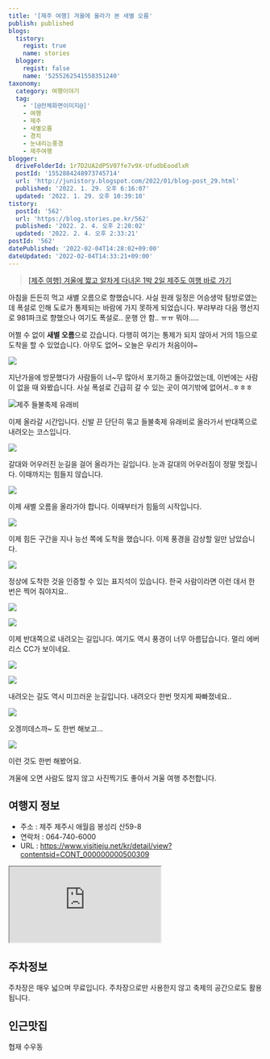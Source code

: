 ```yaml
---
title: '[제주 여행] 겨울에 올라가 본 새별 오름'
publish: published
blogs:
  tistory:
    regist: true
    name: stories
  blogger:
    regist: false
    name: '5255262541558351240'
taxonomy:
  category: 여행이야기
  tag:
    - '[@전체화면이미지@]'
    - 여행
    - 제주
    - 새별오름
    - 경치
    - 눈내리는풍경
    - 제주여행
blogger:
  driveFolderId: 1r7D2UA2dP5V07fe7v9X-UfudbEoodlxR
  postId: '1552884248973745714'
  url: 'http://junistory.blogspot.com/2022/01/blog-post_29.html'
  published: '2022. 1. 29. 오후 6:16:07'
  updated: '2022. 1. 29. 오후 10:39:10'
tistory:
  postId: '562'
  url: 'https://blog.stories.pe.kr/562'
  published: '2022. 2. 4. 오후 2:28:02'
  updated: '2022. 2. 4. 오후 2:33:21'
postId: '562'
datePublished: '2022-02-04T14:28:02+09:00'
dateUpdated: '2022-02-04T14:33:21+09:00'
---
```


> [[제주 여행] 겨울에 짧고 알차게 다녀온 1박 2일 제주도 여행 바로 가기](https://blog.stories.pe.kr/561)

아침을 든든히 먹고 새별 오름으로 향했습니다. 사실 원래 일정은 어승생악 탐방로였는데 폭설로 인해 도로가 통제되는 바람에 가지 못하게 되었습니다. 부랴부랴 다음 행선지로 981파크로 향했으나 여기도 폭설로.. 운행 안 함.. ㅠㅠ 뭐야.....

어쩔 수 없이 **새별 오름**으로 갔습니다. 다행히 여기는 통제가 되지 않아서 거의 1등으로 도착을 할 수 있었습니다. 아무도 없어~ 오늘은 우리가 처음이야~

![](./images/njo2_20211227_094024-01.jpeg)

지난가을에 방문했다가 사람들이 너~무 많아서 포기하고 돌아갔었는데, 이번에는 사람이 없을 때 와봤습니다. 사실 폭설로 긴급히 갈 수 있는 곳이 여기밖에 없어서..ㅎㅎㅎ

![제주 들불축제 유래비](./images/njo2_20211227_094039.jpg)

이제 올라갈 시간입니다. 신발 끈 단단히 묶고 들불축제 유래비로 올라가서 반대쪽으로 내려오는 코스입니다.

![](./images/njo2_20211227_094759.jpg)

갈대와 어우러진 눈길을 걸어 올라가는 길입니다. 눈과 갈대의 어우러짐이 정말 멋집니다. 이때까지는 힘들지 않습니다.

![](./images/njo2_20211227_095101-01.jpeg)

이제 새별 오름을 올라가야 합니다. 이때부터가 힘듦의 시작입니다.

![](./images/njo2_1640796218175-9.jpg)

이제 힘든 구간을 지나 능선 쪽에 도착을 했습니다. 이제 풍경을 감상할 일만 남았습니다.

![](./images/njo2_1640796218175-15.jpg)

정상에 도착한 것을 인증할 수 있는 표지석이 있습니다. 한국 사람이라면 이런 데서 한 번은 찍어 줘야지요..

![](./images/njo2_20211227_100855.jpg)

![](./images/njo2_20211227_100926_1.jpg)

이제 반대쪽으로 내려오는 길입니다. 여기도 역시 풍경이 너무 아름답습니다. 멀리 에버리스 CC가 보이네요.

![](./images/njo2_20211227_101131-01.jpeg)

![](./images/njo2_20211227_101647_1.jpg)

내려오는 길도 역시 미끄러운 눈길입니다. 내려오다 한번 멋지게 짜빠졌네요..

![](./images/njo2_20211227_102806.jpg)

오겡끼데스까~ 도 한번 해보고...

![](./images/njo2_20211227_102355_1.jpg)

이런 것도 한번 해봤어요.

겨울에 오면 사람도 많지 않고 사진찍기도 좋아서 겨울 여행 추천합니다.

## 여행지 정보

- 주소 : 제주 제주시 애월읍 봉성리 산59-8
- 연락처 : 064-740-6000
- URL : https://www.visitjeju.net/kr/detail/view?contentsid=CONT_000000000500309

<div class='embed-responsive embed-responsive-16by9'>
<iframe src='https://www.google.com/maps/embed?pb=!1m18!1m12!1m3!1d13328.782217397391!2d126.34768523853216!3d33.365960313739954!2m3!1f0!2f0!3f0!3m2!1i1024!2i768!4f13.1!3m3!1m2!1s0x350c592ebfc92321%3A0xb173dbb86962eaf7!2z7IOI67OE7Jik66aE!5e0!3m2!1sko!2skr!4v1643447541819!5m2!1sko!2skr' class='embed-responsive-item' allowfullscreen></iframe>
</div>

## 주차정보

주차장은 매우 넓으며 무료입니다. 주차장으로만 사용한지 않고 축제의 공간으로도 활용됩니다.

## 인근맛집

협재 수우동
